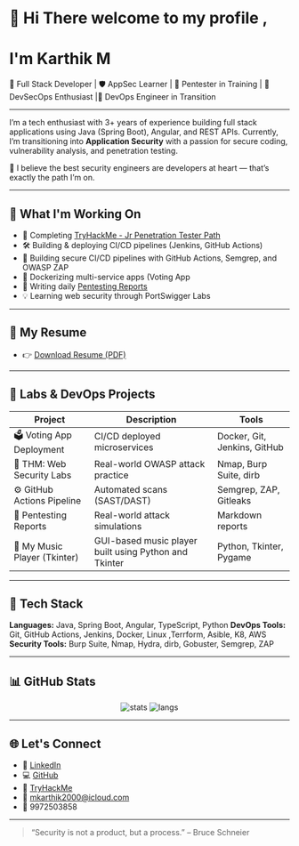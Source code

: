 # 👋 Hi There welcome to my profile ,
# I'm Karthik M

🎯 Full Stack Developer | 🛡️ AppSec Learner | 🧪 Pentester in Training | 🚀 DevSecOps Enthusiast |🚀 DevOps Engineer in Transition

---

I’m a tech enthusiast with 3+ years of experience building full stack applications using Java (Spring Boot), Angular, and REST APIs. Currently, I’m transitioning into **Application Security** with a passion for secure coding, vulnerability analysis, and penetration testing.

🧠 I believe the best security engineers are developers at heart — that’s exactly the path I’m on.

---

## 🔐 What I'm Working On

- 🧪 Completing [TryHackMe - Jr Penetration Tester Path](https://tryhackme.com/)
- 🛠️ Building & deploying CI/CD pipelines (Jenkins, GitHub Actions)
- 🔧 Building secure CI/CD pipelines with GitHub Actions, Semgrep, and OWASP ZAP
- 🐳 Dockerizing multi-service apps (Voting App
- 📓 Writing daily [Pentesting Reports](https://github.com/yourusername/pentest-reports)
- 💡 Learning web security through PortSwigger Labs

---

## 📄 My Resume

- 👉 [Download Resume (PDF)](https://github.com/karthikmuniraju/resume/blob/main/Karthik.M%20-%20Full%20Stack%20Developer%20-%20AGS.pdf)

---



## 🧪 Labs & DevOps Projects

| Project | Description | Tools |
|--------|-------------|-------|
| 🗳️ Voting App Deployment | CI/CD deployed microservices | Docker, Git, Jenkins, GitHub |
| 🔐 THM: Web Security Labs | Real-world OWASP attack practice | Nmap, Burp Suite, dirb |
| ⚙️ GitHub Actions Pipeline | Automated scans (SAST/DAST) | Semgrep, ZAP, Gitleaks |
| 📓 Pentesting Reports | Real-world attack simulations | Markdown reports |
| 🎵 My Music Player (Tkinter) | GUI-based music player built using Python and Tkinter | Python, Tkinter, Pygame |

---
## 🧰 Tech Stack

**Languages:** Java, Spring Boot, Angular, TypeScript, Python 
**DevOps Tools:** Git, GitHub Actions, Jenkins, Docker, Linux ,Terrform, Asible, K8, AWS 
**Security Tools:** Burp Suite, Nmap, Hydra, dirb, Gobuster, Semgrep, ZAP

---

## 📊 GitHub Stats

<p align="center">
  <img src="https://github-readme-stats.vercel.app/api?username=yourusername&show_icons=true&theme=radical" alt="stats" />
  <img src="https://github-readme-stats.vercel.app/api/top-langs/?username=yourusername&layout=compact&theme=radical" alt="langs" />
</p>

---

## 🌐 Let's Connect

- 💼 [LinkedIn](https://www.linkedin.com/in/karthik-m-24077b219/)
- 💻 [GitHub](https://github.com/karthikmuniraju)
- 🔐 [TryHackMe](https://tryhackme.com/p/makrthik20000)
- 📧 mkarthik2000@icloud.com
- 📱 9972503858

---

> “Security is not a product, but a process.” – Bruce Schneier
